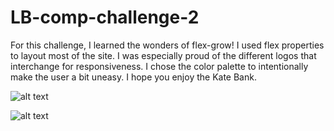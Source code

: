 # LB-comp-challenge-2

For this challenge, I learned the wonders of flex-grow! I used flex properties to layout most of the site. I was especially
proud of the different logos that interchange for responsiveness. I chose the color palette to intentionally make the user
a bit uneasy. I hope you enjoy the Kate Bank. 

![alt text][original]

[original]: http://frontend.turing.io/assets/images/static-comp-challenge-2.jpg "Original Image"

![alt text][screenshot]

[screenshot]: https://user-images.githubusercontent.com/29164755/28539015-721a17fe-706d-11e7-9272-150b6dd396bc.png "Screenshot"
